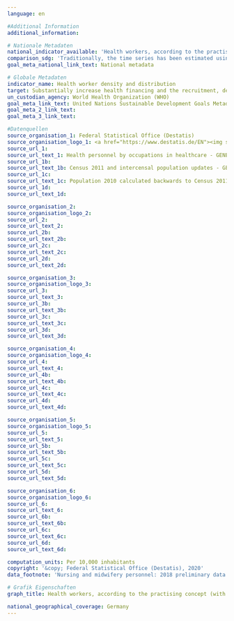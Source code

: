 ```yaml
---
language: en

#Additional Information
additional_information: 

# Nationale Metadaten
national_indicator_available: 'Health workers, according to the practising concept (with direct patient contact): <br> Medical doctors <br> Dentists <br> Nursing and midwifery personnel <br> Pharmacists'
comparison_sdg: 'Traditionally, the time series has been estimated using two measurements: density of physicians, and density of nursing and midwifery personnel. In the context of the SDG agenda, the dataset has been expanded to physicians, nursing personnel, midwifery personnel, dentistry personnel and pharmaceutical personnel. The dataset is planned to progressively expand to cover all health cadres. As long as the global metadata of the SDG indicator 3.c.1 are not completed, the time series "health workers" can not be considered as compliant. The four additional time series are listed as sub-indicators in the global metadata.'
goal_meta_national_link_text: National metadata

# Globale Metadaten
indicator_name: Health worker density and distribution
target: Substantially increase health financing and the recruitment, development, training and retention of the health workforce in developing countries, especially in least developed countries and small island developing States
un_custodian_agency: World Health Organization (WHO)
goal_meta_link_text: United Nations Sustainable Development Goals Metadata
goal_meta_2_link_text: 
goal_meta_3_link_text: 

#Datenquellen
source_organisation_1: Federal Statistical Office (Destatis)
source_organisation_logo_1: <a href="https://www.destatis.de/EN"><img src="https://g205sdgs.github.io/sdg-indicators/public/LogosEn/destatis.png" alt="Logo destatis" /></a>
source_url_1: 
source_url_text_1: Health personnel by occupations in healthcare - GENESIS online 23621-0002
source_url_1b: 
source_url_text_1b: Census 2011 and intercensal population updates - GENESIS online 12411-0003
source_url_1c: 
source_url_text_1c: Population 2010 calculated backwards to Census 2011 (only available in German)
source_url_1d: 
source_url_text_1d: 

source_organisation_2: 
source_organisation_logo_2: 
source_url_2: 
source_url_text_2: 
source_url_2b: 
source_url_text_2b: 
source_url_2c: 
source_url_text_2c: 
source_url_2d: 
source_url_text_2d: 

source_organisation_3: 
source_organisation_logo_3: 
source_url_3: 
source_url_text_3: 
source_url_3b: 
source_url_text_3b: 
source_url_3c: 
source_url_text_3c: 
source_url_3d: 
source_url_text_3d: 

source_organisation_4: 
source_organisation_logo_4: 
source_url_4: 
source_url_text_4: 
source_url_4b: 
source_url_text_4b: 
source_url_4c: 
source_url_text_4c: 
source_url_4d: 
source_url_text_4d: 

source_organisation_5: 
source_organisation_logo_5: 
source_url_5: 
source_url_text_5: 
source_url_5b: 
source_url_text_5b: 
source_url_5c: 
source_url_text_5c: 
source_url_5d: 
source_url_text_5d: 

source_organisation_6: 
source_organisation_logo_6: 
source_url_6: 
source_url_text_6: 
source_url_6b: 
source_url_text_6b: 
source_url_6c: 
source_url_text_6c: 
source_url_6d: 
source_url_text_6d: 

computation_units: Per 10,000 inhabitants
copyright: '&copy; Federal Statistical Office (Destatis), 2020'
data_footnote: 'Nursing and midwifery personnel: 2018 preliminary data'

# Grafik Eigenschaften
graph_title: Health workers, according to the practising concept (with direct patient contact)

national_geographical_coverage: Germany
---
```


